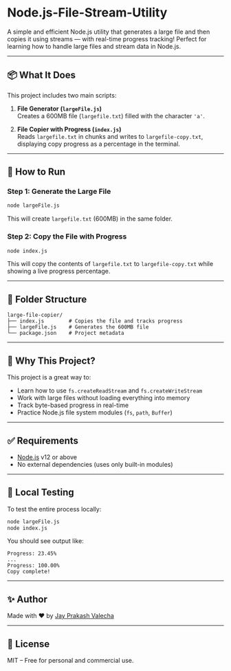# Node.js-File-Stream-Utility



A simple and efficient Node.js utility that generates a large file and then copies it using streams — with real-time progress tracking! Perfect for learning how to handle large files and stream data in Node.js.

---

## 📦 What It Does

This project includes two main scripts:

1. **File Generator (`largeFile.js`)**  
   Creates a 600MB file (`largefile.txt`) filled with the character `'a'`.

2. **File Copier with Progress (`index.js`)**  
   Reads `largefile.txt` in chunks and writes to `largefile-copy.txt`, displaying copy progress as a percentage in the terminal.

---

## 🚀 How to Run

### Step 1: Generate the Large File

```bash
node largeFile.js
````

This will create `largefile.txt` (600MB) in the same folder.

### Step 2: Copy the File with Progress

```bash
node index.js
```

This will copy the contents of `largefile.txt` to `largefile-copy.txt` while showing a live progress percentage.

---

## 📂 Folder Structure

```
large-file-copier/
├── index.js        # Copies the file and tracks progress
├── largeFile.js    # Generates the 600MB file
└── package.json    # Project metadata
```

---

## 🧠 Why This Project?

This project is a great way to:

* Learn how to use `fs.createReadStream` and `fs.createWriteStream`
* Work with large files without loading everything into memory
* Track byte-based progress in real-time
* Practice Node.js file system modules (`fs`, `path`, `Buffer`)

---

## ✅ Requirements

* [Node.js](https://nodejs.org/) v12 or above
* No external dependencies (uses only built-in modules)

---

## 🧪 Local Testing

To test the entire process locally:

```bash
node largeFile.js
node index.js
```

You should see output like:

```
Progress: 23.45%
...
Progress: 100.00%
Copy complete!
```

---

## ✨ Author

Made with ❤️ by [Jay Prakash Valecha](https://github.com/JPV2207)

---

## 📄 License

MIT – Free for personal and commercial use.

```
